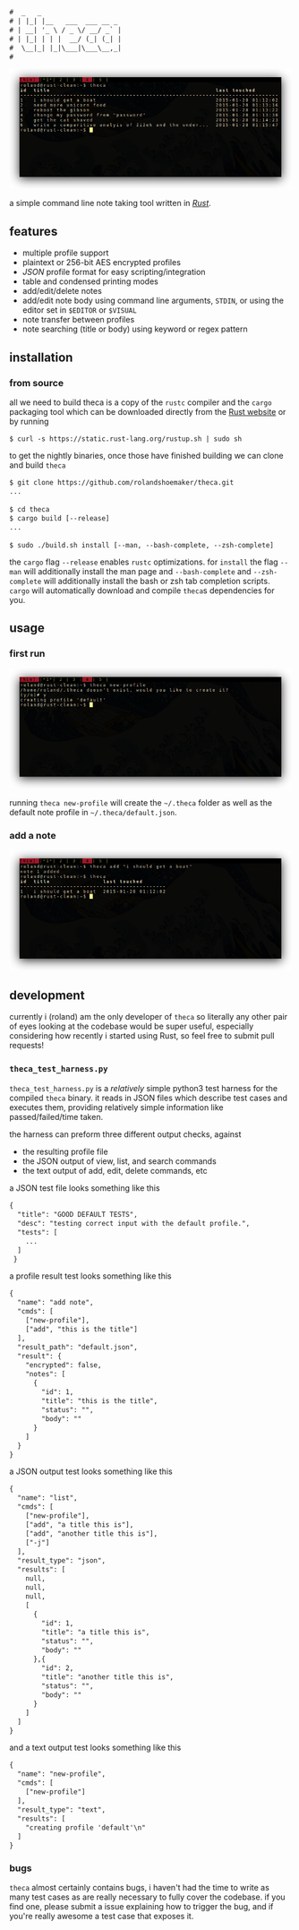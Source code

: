 
	#  _   _                    
	# | |_| |__   ___  ___ __ _
 	# | __| '_ \ / _ \/ __/ _` |
	# | |_| | | |  __/ (_| (_| |
	#  \__|_| |_|\___|\___\__,_|
	#

![example usage of theca](screenshots/1.png)

a simple command line note taking tool written in [*Rust*](http://www.rust-lang.org/).

## features

* multiple profile support
* plaintext or 256-bit AES encrypted profiles
* *JSON* profile format for easy scripting/integration
* table and condensed printing modes
* add/edit/delete notes
* add/edit note body using command line arguments, `STDIN`, or using the editor set in `$EDITOR`
  or `$VISUAL`
* note transfer between profiles
* note searching (title or body) using keyword or regex pattern

## installation

### from source

all we need to build theca is a copy of the `rustc` compiler and the `cargo` packaging tool which can
be downloaded directly from the [Rust website](http://www.rust-lang.org/install.html) or by running

	$ curl -s https://static.rust-lang.org/rustup.sh | sudo sh

to get the nightly binaries, once those have finished building we can clone and build `theca`

	$ git clone https://github.com/rolandshoemaker/theca.git
	...

	$ cd theca
	$ cargo build [--release]
	...

	$ sudo ./build.sh install [--man, --bash-complete, --zsh-complete]

the `cargo` flag `--release` enables `rustc` optimizations. for `install` the flag `--man`
will additionally install the man page and `--bash-complete` and `--zsh-complete` will additionally install the
bash or zsh tab completion scripts. `cargo` will automatically download and compile `theca`s dependencies
for you.

## usage

### first run

![new default profile](screenshots/2.png)

running `theca new-profile` will create the `~/.theca` folder as well as the default
note profile in `~/.theca/default.json`.

### add a note

![adding a basic note](screenshots/3.png)

## development

currently i (roland) am the only developer of `theca` so literally any other pair of eyes
looking at the codebase would be super useful, especially considering how recently i started
using Rust, so feel free to submit pull requests!

### `theca_test_harness.py`

`theca_test_harness.py` is a *relatively* simple python3 test harness for the compiled `theca` binary.
it reads in JSON files which describe test cases and executes them, providing relatively simple
information like passed/failed/time taken.

the harness can preform three different output checks, against
 * the resulting profile file
 * the JSON output of view, list, and search commands
 * the text output of add, edit, delete commands, etc

a JSON test file looks something like this

	{
	  "title": "GOOD DEFAULT TESTS",
	  "desc": "testing correct input with the default profile.",
	  "tests": [
	  	...
	  ]
	 }

a profile result test looks something like this

	{
      "name": "add note",
      "cmds": [
        ["new-profile"],
        ["add", "this is the title"]
      ],
      "result_path": "default.json",
      "result": {
        "encrypted": false,
        "notes": [
          {
            "id": 1,
            "title": "this is the title",
            "status": "",
            "body": ""
          }
        ]
      }
    }

a JSON output test looks something like this

	{
      "name": "list",
      "cmds": [
        ["new-profile"],
        ["add", "a title this is"],
        ["add", "another title this is"],
        ["-j"]
      ],
      "result_type": "json",
      "results": [
        null,
        null,
        null,
        [
          {
            "id": 1,
            "title": "a title this is",
            "status": "",
            "body": ""
          },{
            "id": 2,
            "title": "another title this is",
            "status": "",
            "body": ""
          }
        ]
      ]
    }

and a text output test looks something like this

	{
      "name": "new-profile",
      "cmds": [
        ["new-profile"]
      ],
      "result_type": "text",
      "results": [
        "creating profile 'default'\n"
      ]
    }

### bugs

`theca` almost certainly contains bugs, i haven't had the time to write as many test cases as are really
necessary to fully cover the codebase. if you find one, please submit a issue explaining how to trigger
the bug, and if you're really awesome a test case that exposes it.
